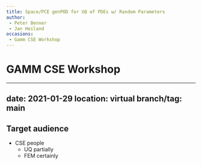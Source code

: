 ```yaml
---
title: Space/PCE genPOD for UQ of PDEs w/ Random Parameters
author:
 - Peter Benner
 - Jan Heiland
occasions: 
 - Gamm CSE Workshop
---
```


# GAMM CSE Workshop 

---
date: 2021-01-29
location: virtual
branch/tag: main
---

## Target audience

 * CSE people
   * UQ partially
   * FEM certainly
